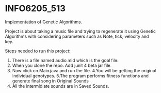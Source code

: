 # INFO6205_513
Implementation of Genetic Algorithms.

Project is about taking a music file and trying to regenerate it using Genetic Algorithms with considering parameters such as Note, tick, velocity and key.

Steps needed to run this project:
1. There is a file named audio.mid which is the goal file.
2. When you clone the repo. Add junit 4 beta jar file.
3. Now click on Main.java and run the file. 
4.You will be getting the original Individual genotypes.
5.The program performs fitness functions and generate final song in Original Sounds
6. All the intermidiate sounds are in Saved Sounds.
